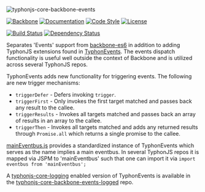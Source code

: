![typhonjs-core-backbone-events](http://i.imgur.com/kPGtJnx.png)

[![Backbone](https://img.shields.io/badge/backbone-1.2.3-yellowgreen.svg?style=flat)](https://github.com/jashkenas/backbone)
[![Documentation](http://js.docs.typhonrt.org/typhonjs-core-backbone-events/badge.svg)](http://js.docs.typhonrt.org/typhonjs-core-backbone-events/)
[![Code Style](https://img.shields.io/badge/code%20style-allman-yellowgreen.svg?style=flat)](https://en.wikipedia.org/wiki/Indent_style#Allman_style)
[![License](https://img.shields.io/badge/license-MIT-yellowgreen.svg?style=flat)](https://github.com/typhonjs/backbone-es6/blob/master/LICENSE)

[![Build Status](https://travis-ci.org/typhonjs/typhonjs-core-backbone-events.svg)](https://travis-ci.org/typhonjs/typhonjs-core-backbone-events)
[![Dependency Status](https://www.versioneye.com/user/projects/5678f822107997002d001331/badge.svg?style=flat)](https://www.versioneye.com/user/projects/5678f822107997002d001331)


Separates 'Events' support from [backbone-es6](https://github.com/typhonjs/backbone-es6) in addition to adding TyphonJS extensions found in [TyphonEvents](https://github.com/typhonjs/typhonjs-core-backbone-events/blob/master/src/TyphonEvents.js). The events dispatch functionality is useful well outside the context of Backbone and is utilized across several TyphonJS repos.

TyphonEvents adds new functionality for triggering events. The following are new trigger mechanisms:

- `triggerDefer` - Defers invoking `trigger`.
- `triggerFirst` - Only invokes the first target matched and passes back any result to the callee.
- `triggerResults` - Invokes all targets matched and passes back an array of results in an array to the callee.
- `triggerThen` - Invokes all targets matched and adds any returned results through `Promise.all` which returns
a single promise to the callee.

[mainEventbus.js](https://github.com/typhonjs/typhonjs-core-backbone-events/blob/master/src/mainEventbus.js) provides a standardized instance of TyphonEvents which serves as the name implies a main eventbus. In several TyphonJS repos it is mapped via JSPM to 'mainEventbus' such that one can import it via `import eventbus from 'mainEventbus';`

A [typhonjs-core-logging](https://github.com/typhonjs/typhonjs-core-logging) enabled version of TyphonEvents is available in the [typhonjs-core-backbone-events-logged](https://github.com/typhonjs/typhonjs-core-backbone-events-logged) repo.
